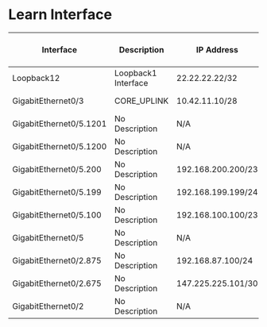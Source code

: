 # Learn Interface
| Interface | Description | IP Address | IP Origin | Type | Enabled | Operational Status | Physical Address | MAC Address | Switchport Enabled | Switchport Mode | Access VLAN | Trunk VLAN | Native VLAN | VRF | Bandwidth | MTU | Delay | Encapsulation | Medium | Flow Control Receive | Flow Control Send | Last Change | Port Channel | Port Channel Member | Input Broadcast | Input CRC Errors | Input Errors | Input Unicast | Input Multicast | Input Total | Output Broadcast | Output Discards | Output Errors | Output Unicast | Output Multicast | Output Total | Input Rate | Output Rate |
| --------- | ----------- | ---------- | --------- | ---- | ------- | ------------------ | ---------------- | ----------- | ------------------ | --------------- | ----------- | ---------- | ----------- | --- | --------- | --- | ----- | ------------- | ------ | -------------------- | ----------------- | ----------- | ------------ | ------------------- | --------------- | ---------------- | ------------ | ------------- | --------------- | ----------- | ---------------- | --------------- | ------------- | -------------- | ---------------- | ------------ | ---------- | ----------- |
| Loopback12 | Loopback1 Interface | 22.22.22.22/32 | No Origin | Loopback | True | up | N/A | N/A | False | N/A | N/A | N/A | N/A | N/A | 8000000 | 1514 | 5000 | loopback | N/A | N/A | N/A | N/A | N/A | False | 0 | 0 | 0 | N/A | 0 | 0 | N/A | N/A | 0 | N/A | N/A | 0 | 0 | 0| Loopback11 | Loopback1 Interface | 11.11.11.11/32 | No Origin | Loopback | True | up | N/A | N/A | False | N/A | N/A | N/A | N/A | N/A | 8000000 | 1514 | 5000 | loopback | N/A | N/A | N/A | N/A | N/A | False | 0 | 0 | 0 | N/A | 0 | 0 | N/A | N/A | 0 | N/A | N/A | 0 | 0 | 0| Loopback10 | Loopback1 Interface | 10.10.10.10/32 | No Origin | Loopback | True | up | N/A | N/A | False | N/A | N/A | N/A | N/A | N/A | 8000000 | 1514 | 5000 | loopback | N/A | N/A | N/A | N/A | N/A | False | 0 | 0 | 0 | N/A | 0 | 0 | N/A | N/A | 0 | N/A | N/A | 0 | 0 | 0| GigabitEthernet0/4.1000 | sp-VzB bw-5000M ty-INET id-W0Z161616 loc-CWD | 168.10.129.1/30 | No Origin | iGbE | True | up | 000c.29b9.8631 | 000c.29b9.8631 | False | N/A | N/A | N/A | N/A | N/A | 1000000 | 1500 | 10 | dot1q | N/A | N/A | N/A | N/A | N/A | False | N/A | N/A | N/A | N/A | N/A | N/A | N/A | N/A | N/A | N/A | N/A | N/A | N/A | N/A |
| GigabitEthernet0/3 | CORE_UPLINK | 10.42.11.10/28 | No Origin | iGbE | True | down | 000c.29b9.8627 | 000c.29b9.8627 | False | N/A | N/A | N/A | N/A | N/A | 1000000 | 1500 | 10 | arpa | N/A | False | False | N/A | N/A | False | 0 | 0 | 0 | N/A | 0 | 0 | N/A | N/A | 0 | N/A | N/A | 0 | 0 | 0| Loopback0 | No Description | 12.12.12.12/32 | No Origin | Loopback | True | up | N/A | N/A | False | N/A | N/A | N/A | N/A | N/A | 8000000 | 1514 | 5000 | loopback | N/A | N/A | N/A | N/A | N/A | False | 0 | 0 | 0 | N/A | 0 | 0 | N/A | N/A | 0 | N/A | N/A | 0 | 0 | 0| GigabitEthernet0/5.1301 | No Description | N/A | N/A | iGbE | True | down | 000c.29b9.863b | 000c.29b9.863b | False | N/A | N/A | N/A | N/A | N/A | 1000000 | 1500 | 10 | dot1q | N/A | N/A | N/A | N/A |  N/A | False | N/A | N/A | N/A | N/A | N/A | N/A | N/A | N/A | N/A | N/A | N/A | N/A | N/A | N/A |
| GigabitEthernet0/5.1201 | No Description | N/A | N/A | iGbE | True | down | 000c.29b9.863b | 000c.29b9.863b | False | N/A | N/A | N/A | N/A | N/A | 1000000 | 1500 | 10 | dot1q | N/A | N/A | N/A | N/A |  N/A | False | N/A | N/A | N/A | N/A | N/A | N/A | N/A | N/A | N/A | N/A | N/A | N/A | N/A | N/A |
| GigabitEthernet0/5.1200 | No Description | N/A | N/A | iGbE | True | down | 000c.29b9.863b | 000c.29b9.863b | False | N/A | N/A | N/A | N/A | X | 1000000 | 1500 | 10 | dot1q | N/A | N/A | N/A | N/A |  N/A | False | N/A | N/A | N/A | N/A | N/A | N/A | N/A | N/A | N/A | N/A | N/A | N/A | N/A | N/A |
| GigabitEthernet0/5.200 | No Description | 192.168.200.200/23 | No Origin | iGbE | True | down | 000c.29b9.863b | 000c.29b9.863b | False | N/A | N/A | N/A | N/A | N/A | 1000000 | 1500 | 10 | dot1q | N/A | N/A | N/A | N/A | N/A | False | N/A | N/A | N/A | N/A | N/A | N/A | N/A | N/A | N/A | N/A | N/A | N/A | N/A | N/A |
| GigabitEthernet0/5.199 | No Description | 192.168.199.199/24 | No Origin | iGbE | True | down | 000c.29b9.863b | 000c.29b9.863b | False | N/A | N/A | N/A | N/A | N/A | 1000000 | 1500 | 10 | dot1q | N/A | N/A | N/A | N/A | N/A | False | N/A | N/A | N/A | N/A | N/A | N/A | N/A | N/A | N/A | N/A | N/A | N/A | N/A | N/A |
| GigabitEthernet0/5.100 | No Description | 192.168.100.100/23 | No Origin | iGbE | True | down | 000c.29b9.863b | 000c.29b9.863b | False | N/A | N/A | N/A | N/A | N/A | 1000000 | 1500 | 10 | dot1q | N/A | N/A | N/A | N/A | N/A | False | N/A | N/A | N/A | N/A | N/A | N/A | N/A | N/A | N/A | N/A | N/A | N/A | N/A | N/A |
| GigabitEthernet0/5 | No Description | N/A | N/A | iGbE | True | down | 000c.29b9.863b | 000c.29b9.863b | False | N/A | N/A | N/A | N/A | N/A | 1000000 | 1500 | 10 | dot1q | N/A | False | False | N/A |  N/A | False | 0 | 0 | 0 | N/A | 0 | 0 | N/A | N/A | 0 | N/A | N/A | 0 | 0 | 0| GigabitEthernet0/4 | No Description | N/A | N/A | iGbE | True | up | 000c.29b9.8631 | 000c.29b9.8631 | False | N/A | N/A | N/A | N/A | N/A | 1000000 | 1500 | 10 | dot1q | N/A | False | False | N/A |  N/A | False | 0 | 0 | 0 | N/A | 0 | 12652 | N/A | N/A | 0 | N/A | N/A | 42494 | 0 | 0| GigabitEthernet0/2.975 | No Description | 172.16.85.100/24 | No Origin | iGbE | True | up | 000c.29b9.861d | 000c.29b9.861d | False | N/A | N/A | N/A | N/A | N/A | 1000000 | 1500 | 10 | dot1q | N/A | N/A | N/A | N/A | N/A | False | N/A | N/A | N/A | N/A | N/A | N/A | N/A | N/A | N/A | N/A | N/A | N/A | N/A | N/A |
| GigabitEthernet0/2.875 | No Description | 192.168.87.100/24 | No Origin | iGbE | True | up | 000c.29b9.861d | 000c.29b9.861d | False | N/A | N/A | N/A | N/A | N/A | 1000000 | 1500 | 10 | dot1q | N/A | N/A | N/A | N/A | N/A | False | N/A | N/A | N/A | N/A | N/A | N/A | N/A | N/A | N/A | N/A | N/A | N/A | N/A | N/A |
| GigabitEthernet0/2.675 | No Description | 147.225.225.101/30 | No Origin | iGbE | True | up | 000c.29b9.861d | 000c.29b9.861d | False | N/A | N/A | N/A | N/A | N/A | 1000000 | 1500 | 10 | dot1q | N/A | N/A | N/A | N/A | N/A | False | N/A | N/A | N/A | N/A | N/A | N/A | N/A | N/A | N/A | N/A | N/A | N/A | N/A | N/A |
| GigabitEthernet0/2 | No Description | N/A | N/A | iGbE | True | up | 000c.29b9.861d | 000c.29b9.861d | False | N/A | N/A | N/A | N/A | N/A | 1000000 | 1500 | 10 | dot1q | N/A | False | False | N/A |  N/A | False | 0 | 0 | 0 | N/A | 0 | 0 | N/A | N/A | 0 | N/A | N/A | 59985 | 0 | 0| GigabitEthernet0/1 | No Description | 10.0.0.1/24 | No Origin | iGbE | True | up | 000c.29b9.8613 | 000c.29b9.8613 | False | N/A | N/A | N/A | N/A | N/A | 1000000 | 1500 | 10 | arpa | N/A | False | False | N/A | N/A | False | 124 | 0 | 0 | N/A | 0 | 230150 | N/A | N/A | 0 | N/A | N/A | 266132 | 1000 | 1000| GigabitEthernet0/0 | No Description | 192.168.128.129/24 | No Origin | iGbE | True | up | 000c.29b9.8609 | 000c.29b9.8609 | False | N/A | N/A | N/A | N/A | N/A | 1000000 | 1500 | 10 | arpa | N/A | False | False | N/A | N/A | False | 497 | 0 | 0 | N/A | 0 | 16734 | N/A | N/A | 0 | N/A | N/A | 37149 | 0 | 0